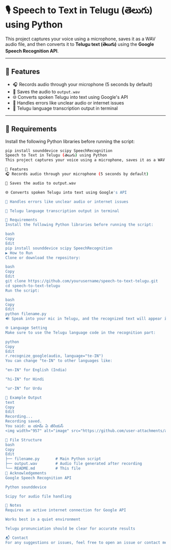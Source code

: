 # 🎙️ Speech to Text in Telugu (తెలుగు) using Python

This project captures your voice using a microphone, saves it as a WAV audio file, and then converts it to **Telugu text (తెలుగు)** using the **Google Speech Recognition API**.

---

## 📌 Features

- 🎧 Records audio through your microphone (5 seconds by default)
- 💾 Saves the audio to `output.wav`
- 🌐 Converts spoken Telugu into text using Google's API
- 🚫 Handles errors like unclear audio or internet issues
- 📜 Telugu language transcription output in terminal

---

## 🧰 Requirements

Install the following Python libraries before running the script:

```bash
pip install sounddevice scipy SpeechRecognition
Speech to Text in Telugu (తెలుగు) using Python
This project captures your voice using a microphone, saves it as a WAV audio file, and then converts it to Telugu text (తెలుగు) using the Google Speech Recognition API.

📌 Features
🎧 Records audio through your microphone (5 seconds by default)

💾 Saves the audio to output.wav

🌐 Converts spoken Telugu into text using Google's API

🚫 Handles errors like unclear audio or internet issues

📜 Telugu language transcription output in terminal

🧰 Requirements
Install the following Python libraries before running the script:

bash
Copy
Edit
pip install sounddevice scipy SpeechRecognition
▶️ How to Run
Clone or download the repository:

bash
Copy
Edit
git clone https://github.com/yourusername/speech-to-text-telugu.git
cd speech-to-text-telugu
Run the script:

bash
Copy
Edit
python filename.py
🔊 Speak into your mic in Telugu, and the recognized text will appear in the terminal.

🌐 Language Setting
Make sure to use the Telugu language code in the recognition part:

python
Copy
Edit
r.recognize_google(audio, language="te-IN")
You can change "te-IN" to other languages like:

"en-IN" for English (India)

"hi-IN" for Hindi

"ur-IN" for Urdu

📸 Example Output
text
Copy
Edit
Recording...
Recording saved.
You said: ఐ యామ్ ఏ జీనియస్
<img width="957" alt="image" src="https://github.com/user-attachments/assets/72aabab4-2f9e-49b2-9883-c8e79ab77646" />

📂 File Structure
bash
Copy
Edit
├── filename.py       # Main Python script  
├── output.wav        # Audio file generated after recording  
└── README.md         # This file  
🙌 Acknowledgements
Google Speech Recognition API

Python sounddevice

Scipy for audio file handling

🧠 Notes
Requires an active internet connection for Google API

Works best in a quiet environment

Telugu pronunciation should be clear for accurate results

📬 Contact
For any suggestions or issues, feel free to open an issue or contact me at [mujeebworks7@gmail.com].
